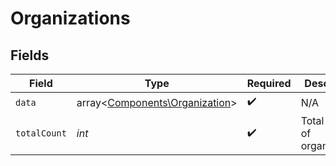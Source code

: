 # Organizations


## Fields

| Field                                                                     | Type                                                                      | Required                                                                  | Description                                                               |
| ------------------------------------------------------------------------- | ------------------------------------------------------------------------- | ------------------------------------------------------------------------- | ------------------------------------------------------------------------- |
| `data`                                                                    | array<[Components\Organization](../../Models/Components/Organization.md)> | :heavy_check_mark:                                                        | N/A                                                                       |
| `totalCount`                                                              | *int*                                                                     | :heavy_check_mark:                                                        | Total number of organizations<br/>                                        |